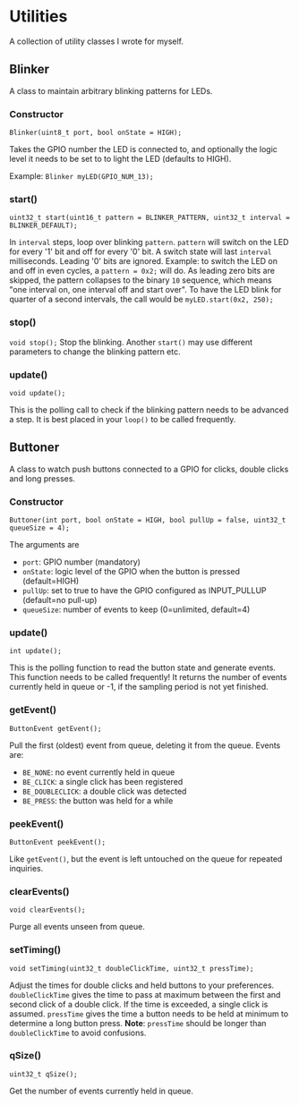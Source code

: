 # Utilities

A collection of utility classes I wrote for myself.

## Blinker
A class to maintain arbitrary blinking patterns for LEDs.

### Constructor
``Blinker(uint8_t port, bool onState = HIGH);``

Takes the GPIO number the LED is connected to, and optionally the logic level it needs to be set to to light the LED (defaults to HIGH).

Example: ``Blinker myLED(GPIO_NUM_13);``
  
### start()
``uint32_t start(uint16_t pattern = BLINKER_PATTERN, uint32_t interval = BLINKER_DEFAULT);``

In ``interval`` steps, loop over blinking ``pattern``. ``pattern`` will switch on the LED for every '1' bit and off for every '0' bit.
A switch state will last ``interval`` milliseconds.
Leading '0' bits are ignored. 
Example: to switch the LED on and off in even cycles, a ``pattern = 0x2;`` will do. As leading zero bits are skipped, the pattern collapses to the binary ``10`` sequence, which means "one interval on, one interval off and start over". 
To have the LED blink for quarter of a second intervals, the call would be ``myLED.start(0x2, 250);``

### stop()
``void stop();``
Stop the blinking. Another ``start()`` may use different parameters to change the blinking pattern etc.

### update()
``void update();``

This is the polling call to check if the blinking pattern needs to be advanced a step.
It is best placed in your ``loop()`` to be called frequently.

## Buttoner
A class to watch push buttons connected to a GPIO for clicks, double clicks and long presses.

### Constructor
``Buttoner(int port, bool onState = HIGH, bool pullUp = false, uint32_t queueSize = 4);``

The arguments are
- ``port``: GPIO number (mandatory)
- ``onState``: logic level of the GPIO when the button is pressed (default=HIGH)
- ``pullUp``: set to true to have the GPIO configured as INPUT_PULLUP (default=no pull-up)
- ``queueSize``: number of events to keep (0=unlimited, default=4)

### update()
``int update();``

This is the polling function to read the button state and generate events. 
This function needs to be called frequently!
It returns the number of events currently held in queue or -1, if the sampling period is not yet finished.

### getEvent()
``ButtonEvent getEvent();``

Pull the first (oldest) event from queue, deleting it from the queue. 
Events are:
- ``BE_NONE``: no event currently held in queue
- ``BE_CLICK``: a single click has been registered
- ``BE_DOUBLECLICK``: a double click was detected
- ``BE_PRESS``: the button was held for a while

### peekEvent()
``ButtonEvent peekEvent();``

Like ``getEvent()``, but the event is left untouched on the queue for repeated inquiries.

### clearEvents()
``void clearEvents();``

Purge all events unseen from queue.

### setTiming()
``void setTiming(uint32_t doubleClickTime, uint32_t pressTime);``

Adjust the times for double clicks and held buttons to your preferences. 
``doubleClickTime`` gives the time to pass at maximum between the first and second click of a double click. 
If the time is exceeded, a single click is assumed.
``pressTime`` gives the time a button needs to be held at minimum to determine a long button press.
**Note**: ``pressTime`` should be longer than ``doubleClickTime`` to avoid confusions.
  
 ### qSize()
 ``uint32_t qSize();``
 
 Get the number of events currently held in queue.
